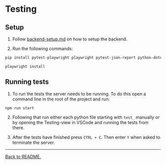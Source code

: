 # Testing

## Setup

1. Follow [backend-setup.md](backend-setup.md) on how to setup the backend.

2. Run the following commands:

```bash
pip install pytest-playwright playwright pytest-json-report python-dotenv
```

```bash
playwright install
```

## Running tests

1. To run the tests the server needs to be running. To do this open a command line in the root of the project and run:

```bash
npm run start
```

2. Following that run either each python file starting with `test_` manually or by opening the Testing-view in VSCode and running the tests from there.

3. After the tests have finished press `CTRL + C`. Then enter `Y` when asked to terminate the server.

---

[Back to README.](/README.md)
